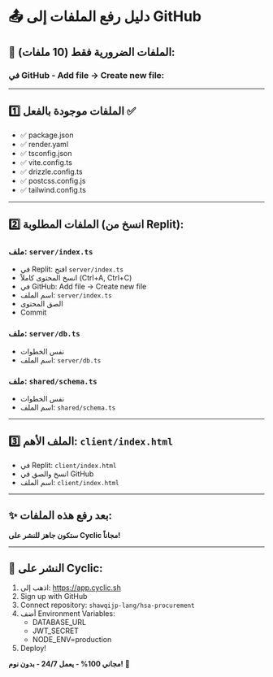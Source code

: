 # 📤 دليل رفع الملفات إلى GitHub

## 🎯 الملفات الضرورية فقط (10 ملفات):

### **في GitHub - Add file → Create new file:**

---

## 1️⃣ الملفات موجودة بالفعل ✅

- ✅ package.json
- ✅ render.yaml
- ✅ tsconfig.json
- ✅ vite.config.ts
- ✅ drizzle.config.ts
- ✅ postcss.config.js
- ✅ tailwind.config.ts

---

## 2️⃣ الملفات المطلوبة (انسخ من Replit):

### **ملف: `server/index.ts`**
- في Replit: افتح `server/index.ts`
- انسخ المحتوى كاملاً (Ctrl+A, Ctrl+C)
- في GitHub: Add file → Create new file
- اسم الملف: `server/index.ts`
- الصق المحتوى
- Commit

### **ملف: `server/db.ts`**
- نفس الخطوات
- اسم الملف: `server/db.ts`

### **ملف: `shared/schema.ts`**
- نفس الخطوات
- اسم الملف: `shared/schema.ts`

---

## 3️⃣ الملف الأهم: `client/index.html`

- في Replit: `client/index.html`
- انسخ والصق في GitHub
- اسم الملف: `client/index.html`

---

## ✨ بعد رفع هذه الملفات:

**ستكون جاهز للنشر على Cyclic مجاناً!**

---

## 🚀 النشر على Cyclic:

1. اذهب إلى: https://app.cyclic.sh
2. Sign up with GitHub
3. Connect repository: `shawqijp-lang/hsa-procurement`
4. أضف Environment Variables:
   - DATABASE_URL
   - JWT_SECRET
   - NODE_ENV=production
5. Deploy!

**مجاني 100% - يعمل 24/7 - بدون نوم!** 🎉
